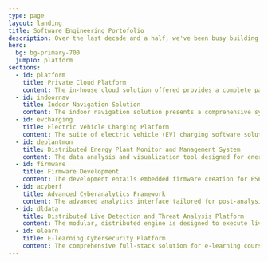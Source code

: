 ```yaml
---
type: page
layout: landing
title: Software Engineering Portofolio
description: Over the last decade and a half, we've been busy building advanced solutions in the IT industry. Some of those include a **Private Cloud Platform**, a **Distributed Live Detection and Threat Analysis Platform**, a **Distributed Energy Plant Monitor and Management System** and may others...​
hero:
  bg: bg-primary-700
  jumpTo: platform
sections:
  - id: platform
    title: Private Cloud Platform
    content: The in-house cloud solution offered provides a complete package for managing customer tenants, applications, hardware, and configurations. It operates on a service-based model, ensuring each component functions independently and communicates securely through APIs. A centralized authentication system governs access control. Notable features include real-time monitoring, configuration adjustments, application customization, and comprehensive identity management control.
  - id: indoornav
    title: Indoor Navigation Solution
    content: The indoor navigation solution presents a comprehensive system for real-time internal navigation, encompassing internal flow routing and dynamic exit path calculation. Its core function is to furnish vital life-saving information during emergencies within confined spaces. Furthermore, the solution facilitates the storage and post-visualization of registered pathways, oversees customer tenants and environment management, and supports active monitoring requests for designated environments.
  - id: evcharging
    title: Electric Vehicle Charging Platform
    content: The suite of electric vehicle (EV) charging software solutions encompasses middleware and backend functionalities tailored for comprehensive system operation. These features encompass payment systems, billing processes, user management, content management system (CMS) interactions, user authentication protocols, end-user notification management, electric vehicle recharge lifecycle oversight, back-office management portal facilitation, and provision of end-user applications and web applications.
  - id: deplantmon
    title: Distributed Energy Plant Monitor and Management System
    content: The data analysis and visualization tool designed for energy plants prioritizes real-time retrieval of sensor data, calculation of key performance indicators (KPIs) based on energy dynamics and metrics, and the creation of fully customizable dashboards and widgets for precise visualizations.
  - id: firmware
    title: Firmware Development​
    content: The development entails embedded firmware creation for ESP-32 and STM32 platforms, integrating various sensors such as temperature, pressure, humidity, light detection, and audio detection. Connectivity is established through Bluetooth Low Energy (BLE) and Standard WiFi (2.4GHz/5GHz), while communication protocols employed include HTTPS, MQTT, and CoAP.
  - id: acyberf
    title: Advanced Cyberanalytics Framework
    content: The advanced analytics interface tailored for post-analysis of network security data flows and security incident reporting provides users with the capability to construct custom dashboards for data visualization. It enables the definition of sophisticated automated agents dedicated to data processing for post-analysis and automated decision-making. Furthermore, the platform facilitates big data correlation and aggregation to enhance insights and efficiencies.
  - id: dldata
    title: Distributed Live Detection and Threat Analysis Platform
    content: The modular, distributed engine is designed to execute live threat analysis utilizing high-interaction honeypots. Offering versatility, it can function as either an advanced high-interaction honeypot or a dynamic analysis engine system. Key features include real-time monitoring of attacks with comprehensive attack geo-localization and visualization capabilities, support for console commands, tracking filesystem modifications, and monitoring network packet activity. Additionally, the system ensures persistent data storage of conducted attacks and provides tools for data analysis and report generation. It supports a range of widely used protocols including SSH, Telnet, FTP, HTTP, and SMB.
  - id: elearn
    title: E-learning Cybersecurity Platform
    content: The comprehensive full-stack solution for e-learning courses emphasizes cyber security training and hands-on learning experiences. Users can define courses and manage students while dynamically generating training environments featuring meticulously crafted vulnerabilities and ready-to-play capture-the-flag challenges.
---
```


